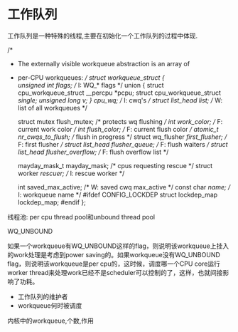 # 工作队列

工作队列是一种特殊的线程,主要在初始化一个工作队列的过程中体现.

/*
 * The externally visible workqueue abstraction is an array of
 * per-CPU workqueues:
 */
struct workqueue_struct {                                                              
    unsigned int        flags;      /* I: WQ_* flags */
    union {
        struct cpu_workqueue_struct __percpu    *pcpu;
        struct cpu_workqueue_struct     *single;
        unsigned long               v;
    } cpu_wq;               /* I: cwq's */
    struct list_head    list;       /* W: list of all workqueues */

    struct mutex        flush_mutex;    /* protects wq flushing */
    int         work_color; /* F: current work color */
    int         flush_color;    /* F: current flush color */
    atomic_t        nr_cwqs_to_flush; /* flush in progress */
    struct wq_flusher   *first_flusher; /* F: first flusher */
    struct list_head    flusher_queue;  /* F: flush waiters */
    struct list_head    flusher_overflow; /* F: flush overflow list */

    mayday_mask_t       mayday_mask;    /* cpus requesting rescue */
    struct worker       *rescuer;   /* I: rescue worker */

    int         saved_max_active; /* W: saved cwq max_active */
    const char      *name;      /* I: workqueue name */
#ifdef CONFIG_LOCKDEP
    struct lockdep_map  lockdep_map;
#endif
};

线程池: per cpu thread pool和unbound thread pool

WQ_UNBOUND

如果一个workqueue有WQ_UNBOUND这样的flag，则说明该workqueue上挂入的work处理是考虑到power saving的。如果workqueue没有WQ_UNBOUND flag，则说明该workqueue是per cpu的，这时候，调度哪一个CPU core运行worker thread来处理work已经不是scheduler可以控制的了，这样，也就间接影响了功耗。



* 工作队列的维护者
* workqueue何时被调度


内核中的workqueue,个数,作用


